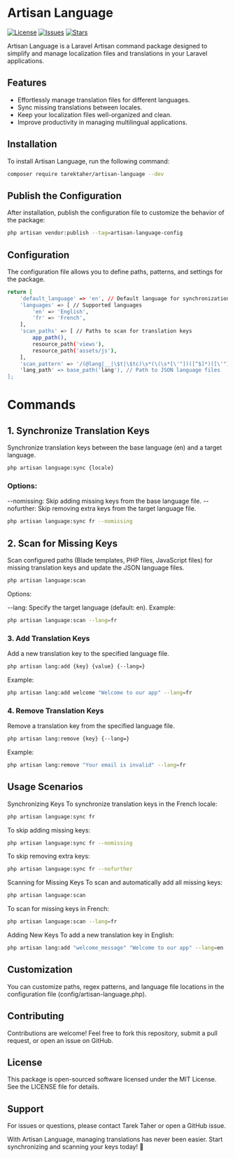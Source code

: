 # Artisan Language

[![License](https://img.shields.io/github/license/tarektaher/artisan-language)](LICENSE)
[![Issues](https://img.shields.io/github/issues/tarektaher/artisan-language)](https://github.com/tarektaher/artisan-language/issues)
[![Stars](https://img.shields.io/github/stars/tarektaher/artisan-language)](https://github.com/tarektaher/artisan-language/stargazers)

Artisan Language is a Laravel Artisan command package designed to simplify and manage localization files and translations in your Laravel applications.

## Features

- Effortlessly manage translation files for different languages.
- Sync missing translations between locales.
- Keep your localization files well-organized and clean.
- Improve productivity in managing multilingual applications.

## Installation

To install Artisan Language, run the following command:

```bash
composer require tarektaher/artisan-language --dev
```

## Publish the Configuration
After installation, publish the configuration file to customize the behavior of the package:

```bash
php artisan vendor:publish --tag=artisan-language-config
```

## Configuration
The configuration file allows you to define paths, patterns, and settings for the package.

```bash
return [
    'default_language' => 'en', // Default language for synchronization
    'languages' => [ // Supported languages
        'en' => 'English',
        'fr' => 'French',
    ],
    'scan_paths' => [ // Paths to scan for translation keys
        app_path(),
        resource_path('views'),
        resource_path('assets/js'),
    ],
    'scan_pattern' => '/(@lang|__|\$t|\$tc)\s*(\(\s*[\'"])([^$]*)([\'"]+\s*(,[^\)]*)*\))/U', // Regex pattern to detect keys
    'lang_path' => base_path('lang'), // Path to JSON language files
];
```

# Commands
## 1. Synchronize Translation Keys
   Synchronize translation keys between the base language (en) and a target language.

```bash
php artisan language:sync {locale}
```

### Options:

--nomissing: Skip adding missing keys from the base language file.
--nofurther: Skip removing extra keys from the target language file.

```bash
php artisan language:sync fr --nomissing
```

## 2. Scan for Missing Keys
   Scan configured paths (Blade templates, PHP files, JavaScript files) for missing translation keys and update the JSON language files.

```bash
php artisan language:scan
```

Options:

--lang: Specify the target language (default: en).
Example:

```bash
php artisan language:scan --lang=fr
```

### 3. Add Translation Keys
   Add a new translation key to the specified language file.

```bash
php artisan lang:add {key} {value} {--lang=}
```

Example:

```bash
php artisan lang:add welcome "Welcome to our app" --lang=fr
```

### 4. Remove Translation Keys
   Remove a translation key from the specified language file.

```bash
php artisan lang:remove {key} {--lang=}
```

Example:

```bash
php artisan lang:remove "Your email is invalid" --lang=fr
```

## Usage Scenarios
Synchronizing Keys
To synchronize translation keys in the French locale:

```bash
php artisan language:sync fr
```

To skip adding missing keys:

```bash
php artisan language:sync fr --nomissing
```

To skip removing extra keys:

```bash
php artisan language:sync fr --nofurther
```

Scanning for Missing Keys
To scan and automatically add all missing keys:

```bash
php artisan language:scan
```

To scan for missing keys in French:

```bash
php artisan language:scan --lang=fr
```

Adding New Keys
To add a new translation key in English:

```bash
php artisan lang:add "welcome_message" "Welcome to our app" --lang=en
```

## Customization
You can customize paths, regex patterns, and language file locations in the configuration file (config/artisan-language.php).

## Contributing
Contributions are welcome! Feel free to fork this repository, submit a pull request, or open an issue on GitHub.

## License
This package is open-sourced software licensed under the MIT License. See the LICENSE file for details.

## Support
For issues or questions, please contact Tarek Taher or open a GitHub issue.

With Artisan Language, managing translations has never been easier. Start synchronizing and scanning your keys today! 🎉






